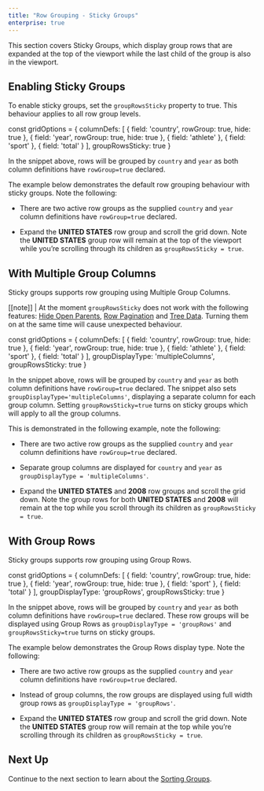 ```yaml
---
title: "Row Grouping - Sticky Groups"
enterprise: true
---
```


This section covers Sticky Groups, which display group rows that are expanded at the top of the viewport while the last child of the group is also in the viewport.

## Enabling Sticky Groups

To enable sticky groups, set the `groupRowsSticky` property to true. This behaviour applies to all row group levels.

<snippet spaceBetweenProperties="true">
const gridOptions = {
    columnDefs: [
        { field: 'country', rowGroup: true, hide: true },
        { field: 'year', rowGroup: true, hide: true },
        { field: 'athlete' },
        { field: 'sport' },
        { field: 'total' }
    ],
    groupRowsSticky: true
}
</snippet>

In the snippet above, rows will be grouped by `country` and `year` as both column definitions have `rowGroup=true` declared.

The example below demonstrates the default row grouping behaviour with sticky groups. Note the following:

- There are two active row groups as the supplied `country` and `year` column definitions have `rowGroup=true` declared.

- Expand the **UNITED STATES** row group and scroll the grid down. Note the **UNITED STATES** group row will remain at the top of the viewport while you’re scrolling through its children as `groupRowsSticky = true`.

<grid-example title='Single Group Column' name='with-single-group-column' type='generated' options='{ "enterprise": true, "exampleHeight": 540, "modules": ["clientside", "rowgrouping"] }'></grid-example>

## With Multiple Group Columns

Sticky groups supports row grouping using Multiple Group Columns.

[[note]]
| At the moment `groupRowsSticky` does not work with the following features: [Hide Open Parents](/grouping-multiple-group-columns/#hide-open-parents), [Row Pagination](/row-pagination/) and [Tree Data](/tree-data/). Turning them on at the same time will cause unexpected behaviour.

<snippet spaceBetweenProperties="true">
const gridOptions = {
    columnDefs: [
        { field: 'country', rowGroup: true, hide: true },
        { field: 'year', rowGroup: true, hide: true },
        { field: 'athlete' },
        { field: 'sport' },
        { field: 'total' }
    ],
    groupDisplayType: 'multipleColumns',
    groupRowsSticky: true
}
</snippet>

In the snippet above, rows will be grouped by `country` and `year` as both column definitions have `rowGroup=true` declared. The snippet also sets `groupDisplayType='multipleColumns'`, displaying a separate column for each group column. Setting  `groupRowsSticky=true` turns on sticky groups which will apply to all the group columns.

This is demonstrated in the following example, note the following:

- There are two active row groups as the supplied `country` and `year` column definitions have `rowGroup=true` declared.

- Separate group columns are displayed for `country` and `year` as `groupDisplayType = 'multipleColumns'`.

- Expand the **UNITED STATES** and **2008** row groups and scroll the grid down. Note the group rows for both **UNITED STATES** and **2008** will remain at the top while you scroll through its children as `groupRowsSticky = true`.

<grid-example title='Multiple Group Columns' name='with-multiple-group-columns' type='generated' options='{ "enterprise": true, "exampleHeight": 515, "modules": ["clientside", "rowgrouping"] }'></grid-example>

## With Group Rows

Sticky groups supports row grouping using Group Rows.

<snippet spaceBetweenProperties="true">
const gridOptions = {
    columnDefs: [
        { field: 'country', rowGroup: true, hide: true },
        { field: 'year', rowGroup: true, hide: true },
        { field: 'sport' },
        { field: 'total' }
    ],
    groupDisplayType: 'groupRows',
    groupRowsSticky: true
}
</snippet>

In the snippet above, rows will be grouped by `country` and `year` as both column definitions have `rowGroup=true` declared.
These row groups will be displayed using Group Rows as `groupDisplayType = 'groupRows'` and `groupRowsSticky=true` turns on sticky groups.

The example below demonstrates the Group Rows display type. Note the following:

- There are two active row groups as the supplied `country` and `year` column definitions have `rowGroup=true` declared.

- Instead of group columns, the row groups are displayed using full width group rows as `groupDisplayType = 'groupRows'`.

- Expand the **UNITED STATES** row group and scroll the grid down. Note the **UNITED STATES** group row will remain at the top while you’re scrolling through its children as `groupRowsSticky = true`.

<grid-example title='Group Rows' name='with-group-rows' type='mixed' options='{ "enterprise": true, "exampleHeight": 515, "modules": ["clientside", "rowgrouping"] }'></grid-example>

## Next Up

Continue to the next section to learn about the [Sorting Groups](../grouping-sorting/).